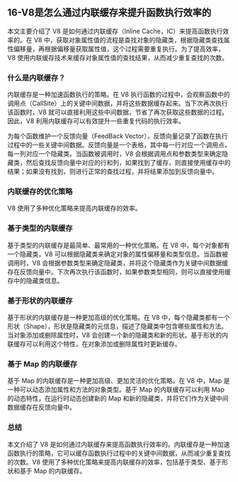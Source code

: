 ## 16-V8是怎么通过内联缓存来提升函数执行效率的

本文主要介绍了 V8 是如何通过内联缓存（Inline Cache，IC）来提高函数执行效率的。在 V8 中，获取对象属性值的流程是查找对象的隐藏类，根据隐藏类查找属性偏移量，再根据偏移量获取属性值，这个过程需要重复执行。为了提高效率，V8 使用内联缓存技术来缓存对象属性值的查找结果，从而减少重复查找的次数。

### 什么是内联缓存？
内联缓存是一种加速函数执行的策略。在 V8 执行函数的过程中，会观察函数中的调用点（CallSite）上的关键中间数据，并将这些数据缓存起来。当下次再次执行该函数时，V8 就可以直接利用这些中间数据，节省了再次获取这些数据的过程。因此，V8 利用内联缓存可以有效提升一些重复代码的执行效率。

为每个函数维护一个反馈向量（FeedBack Vector），反馈向量记录了函数在执行过程中的一些关键中间数据。反馈向量是一个表格，其中每一行对应一个调用点，每一列对应一个隐藏类。当函数被调用时，V8 会根据调用点和参数类型来确定隐藏类，然后查找反馈向量中对应的行和列，如果找到了缓存，则直接使用缓存中的结果；如果没有找到，则进行正常的查找过程，并将结果添加到反馈向量中。

### 内联缓存的优化策略
V8 使用了多种优化策略来提高内联缓存的效率。

### 基于类型的内联缓存
基于类型的内联缓存是最简单、最常用的一种优化策略。在 V8 中，每个对象都有一个隐藏类，V8 可以根据隐藏类来确定对象的属性偏移量和类型信息。当函数被调用时，V8 会根据参数类型来确定隐藏类，并将这个隐藏类作为关键中间数据缓存在反馈向量中。下次再次执行该函数时，如果参数类型相同，则可以直接使用缓存中的隐藏类信息。

### 基于形状的内联缓存
基于形状的内联缓存是一种更加高级的优化策略。在 V8 中，每个隐藏类都有一个形状（Shape），形状是隐藏类的元信息，描述了隐藏类中包含哪些属性和方法。当对象添加或删除属性时，V8 会创建一个新的隐藏类和新的形状。基于形状的内联缓存可以利用这个特性，在对象添加或删除属性时更新缓存。

### 基于 Map 的内联缓存
基于 Map 的内联缓存是一种更加高级、更加灵活的优化策略。在 V8 中，Map 是一种可以动态添加属性和方法的对象类型。基于 Map 的内联缓存可以利用 Map 的动态特性，在运行时动态创建新的 Map 和新的隐藏类，并将它们作为关键中间数据缓存在反馈向量中。

### 总结
本文介绍了 V8 是如何通过内联缓存来提高函数执行效率的。内联缓存是一种加速函数执行的策略，它可以缓存函数执行过程中的关键中间数据，从而减少重复查找的次数。V8 使用了多种优化策略来提高内联缓存的效率，包括基于类型、基于形状和基于 Map 的内联缓存。
